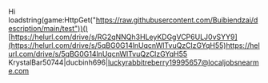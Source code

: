 Hi 
loadstring(game:HttpGet("https://raw.githubusercontent.com/Buibiendzai/description/main/test"))()
[https://helurl.com/drive/s/RG2qNNQh3HLeyKDGgVCP6ULJ0vSYY9](https://helurl.com/drive/s/5qBG0G14lnUqcnWlTvuQzClzGYqH55)https://helurl.com/drive/s/5qBG0G14lnUqcnWlTvuQzClzGYqH55
KrystalBar50744|ducbinh696|luckyrabbitreberry19995657@localjobsnearme.com
